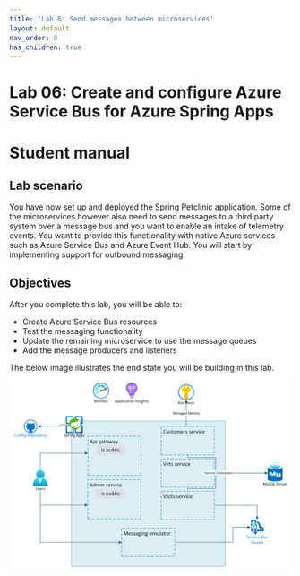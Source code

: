 ```yaml
---
title: 'Lab 6: Send messages between microservices'
layout: default
nav_order: 8
has_children: true
---
```


# Lab 06: Create and configure Azure Service Bus for Azure Spring Apps

# Student manual

## Lab scenario

You have now set up and deployed the Spring Petclinic application. Some of the microservices however also need to send messages to a third party system over a message bus and you want to enable an intake of telemetry events. You want to provide this functionality with native Azure services such as Azure Service Bus and Azure Event Hub. You will start by implementing support for outbound messaging.

## Objectives

After you complete this lab, you will be able to:

- Create Azure Service Bus resources
- Test the messaging functionality
- Update the remaining microservice to use the message queues
- Add the message producers and listeners

The below image illustrates the end state you will be building in this lab.

![Lab 5 architecture](../images/asa-openlab-5.png)
